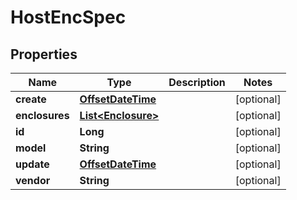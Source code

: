 # HostEncSpec

## Properties
Name | Type | Description | Notes
------------ | ------------- | ------------- | -------------
**create** | [**OffsetDateTime**](OffsetDateTime.md) |  |  [optional]
**enclosures** | [**List&lt;Enclosure&gt;**](Enclosure.md) |  |  [optional]
**id** | **Long** |  |  [optional]
**model** | **String** |  |  [optional]
**update** | [**OffsetDateTime**](OffsetDateTime.md) |  |  [optional]
**vendor** | **String** |  |  [optional]
